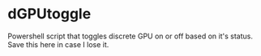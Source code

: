 # dGPUtoggle
Powershell script that toggles discrete GPU on or off based on it's status. Save this here in case I lose it.
